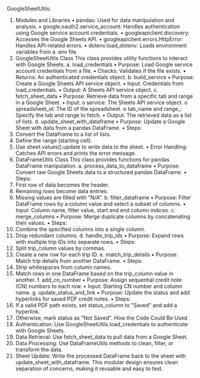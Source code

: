 GoogleSheetUtils:

1. Modules and Libraries
• pandas: Used for data manipulation and analysis.
• google.oauth2.service_account: Handles authentication using Google service
account credentials.
• googleapiclient.discovery: Accesses the Google Sheets API.
• googleapiclient.errors.HttpError: Handles API-related errors.
• dotenv.load_dotenv: Loads environment variables from a .env file.
2. GoogleSheetUtils Class
This class provides utility functions to interact with Google Sheets.
a. load_credentials
• Purpose: Load Google service account credentials from a file.
• Checks: Validates if the file exists.
• Returns: An authenticated credentials object.
b. build_service
• Purpose: Create a Google Sheets API service object.
• Input: Credentials from load_credentials.
• Output: A Sheets API service object.
c. fetch_sheet_data
• Purpose: Retrieve data from a specific tab and range in a Google Sheet.
• Input:
o service: The Sheets API service object.
o spreadsheet_id: The ID of the spreadsheet.
o tab_name and range_: Specify the tab and range to fetch.
• Output: The retrieved data as a list of lists.
d. update_sheet_with_dataframe
• Purpose: Update a Google Sheet with data from a pandas DataFrame.
• Steps:
1. Convert the DataFrame to a list of lists.
2. Define the range (starting cell).
3. Use sheet.values().update to write data to the sheet.
• Error Handling: Catches API errors and prints the error message.
3. DataFrameUtils Class
This class provides functions for pandas DataFrame manipulation.
a. process_data_to_dataframe
• Purpose: Convert raw Google Sheets data to a structured pandas DataFrame.
• Steps:
1. First row of data becomes the header.
2. Remaining rows become data entries.
3. Missing values are filled with "N/A".
b. filter_dataframe
• Purpose: Filter DataFrame rows by a column value and select a subset of columns.
• Input: Column name, filter value, start and end column indices.
c. merge_columns
• Purpose: Merge duplicate columns by concatenating their values.
• Steps:
1. Combine the specified columns into a single column.
2. Drop redundant columns.
d. handle_trip_ids
• Purpose: Expand rows with multiple trip IDs into separate rows.
• Steps:
1. Split trip_column values by commas.
2. Create a new row for each trip ID.
e. match_trip_details
• Purpose: Match trip details from another DataFrame.
• Steps:
1. Strip whitespaces from column names.
2. Match rows in one DataFrame based on the trip_column value in another.
f. add_cn_number
• Purpose: Assign sequential credit note (CN) numbers to each row.
• Input: Starting CN number and column name.
g. update_status_and_link
• Purpose: Update the status and add hyperlinks for saved PDF credit notes.
• Steps:
1. If a valid PDF path exists, set status_column to "Saved" and add a hyperlink.
2. Otherwise, mark status as "Not Saved".
How the Code Could Be Used
1. Authentication: Use GoogleSheetUtils.load_credentials to authenticate with Google
Sheets.
2. Data Retrieval: Use fetch_sheet_data to pull data from a Google Sheet.
3. Data Processing: Use DataFrameUtils methods to clean, filter, or transform the data.
4. Sheet Update: Write the processed DataFrame back to the sheet with
update_sheet_with_dataframe.
This modular design ensures clean separation of concerns, making it reusable and easy to test.
